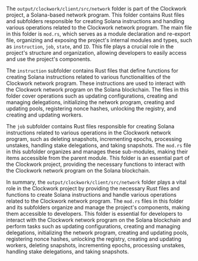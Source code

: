 The `output/clockwork/client/src/network` folder is part of the Clockwork project, a Solana-based network program. This folder contains Rust files and subfolders responsible for creating Solana instructions and handling various operations related to the Clockwork network program. The main file in this folder is `mod.rs`, which serves as a module declaration and re-export file, organizing and exposing the project's internal modules and types, such as `instruction`, `job`, `state`, and `ID`. This file plays a crucial role in the project's structure and organization, allowing developers to easily access and use the project's components.

The `instruction` subfolder contains Rust files that define functions for creating Solana instructions related to various functionalities of the Clockwork network program. These instructions are used to interact with the Clockwork network program on the Solana blockchain. The files in this folder cover operations such as updating configurations, creating and managing delegations, initializing the network program, creating and updating pools, registering nonce hashes, unlocking the registry, and creating and updating workers.

The `job` subfolder contains Rust files responsible for creating Solana instructions related to various operations in the Clockwork network program, such as deleting snapshots, incrementing epochs, processing unstakes, handling stake delegations, and taking snapshots. The `mod.rs` file in this subfolder organizes and manages these sub-modules, making their items accessible from the parent module. This folder is an essential part of the Clockwork project, providing the necessary functions to interact with the Clockwork network program on the Solana blockchain.

In summary, the `output/clockwork/client/src/network` folder plays a vital role in the Clockwork project by providing the necessary Rust files and functions to create Solana instructions and handle various operations related to the Clockwork network program. The `mod.rs` files in this folder and its subfolders organize and manage the project's components, making them accessible to developers. This folder is essential for developers to interact with the Clockwork network program on the Solana blockchain and perform tasks such as updating configurations, creating and managing delegations, initializing the network program, creating and updating pools, registering nonce hashes, unlocking the registry, creating and updating workers, deleting snapshots, incrementing epochs, processing unstakes, handling stake delegations, and taking snapshots.

    
